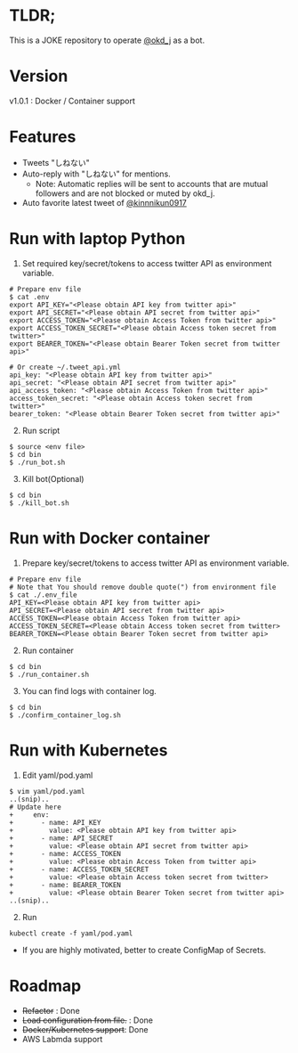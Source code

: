 # TLDR;
This is a JOKE repository to operate [@okd_j](https://twitter.com/okd_j) as a bot.

# Version
v1.0.1 : Docker / Container support

# Features
* Tweets "しねない"
* Auto-reply with "しねない" for mentions.
  * Note: Automatic replies will be sent to accounts that are mutual followers and are not blocked or muted by okd_j.
* Auto favorite latest tweet of [@kinnnikun0917](https://twitter.com/kinnikun0917)

# Run with laptop Python
1. Set required key/secret/tokens to access twitter API as environment variable.
```
# Prepare env file
$ cat .env
export API_KEY="<Please obtain API key from twitter api>"
export API_SECRET="<Please obtain API secret from twitter api>"
export ACCESS_TOKEN="<Please obtain Access Token from twitter api>"
export ACCESS_TOKEN_SECRET="<Please obtain Access token secret from twitter>"
export BEARER_TOKEN="<Please obtain Bearer Token secret from twitter api>"

# Or create ~/.tweet_api.yml
api_key: "<Please obtain API key from twitter api>"
api_secret: "<Please obtain API secret from twitter api>"
api_access_token: "<Please obtain Access Token from twitter api>"
access_token_secret: "<Please obtain Access token secret from twitter>"
bearer_token: "<Please obtain Bearer Token secret from twitter api>"

```

2. Run script
```
$ source <env file>
$ cd bin
$ ./run_bot.sh
```

3. Kill bot(Optional)
```
$ cd bin
$ ./kill_bot.sh
```

# Run with Docker container
1. Prepare key/secret/tokens to access twitter API as environment variable.
```
# Prepare env file
# Note that You should remove double quote(") from environment file
$ cat ./.env_file
API_KEY=<Please obtain API key from twitter api>
API_SECRET=<Please obtain API secret from twitter api>
ACCESS_TOKEN=<Please obtain Access Token from twitter api>
ACCESS_TOKEN_SECRET=<Please obtain Access token secret from twitter>
BEARER_TOKEN=<Please obtain Bearer Token secret from twitter api>
```
2. Run container

```
$ cd bin
$ ./run_container.sh
```

3. You can find logs with container log.
```
$ cd bin
$ ./confirm_container_log.sh
```

# Run with Kubernetes
1. Edit yaml/pod.yaml
```
$ vim yaml/pod.yaml
..(snip)..
# Update here
+     env:
+       - name: API_KEY
+         value: <Please obtain API key from twitter api>
+       - name: API_SECRET
+         value: <Please obtain API secret from twitter api>
+       - name: ACCESS_TOKEN
+         value: <Please obtain Access Token from twitter api>
+       - name: ACCESS_TOKEN_SECRET
+         value: <Please obtain Access token secret from twitter>
+       - name: BEARER_TOKEN
+         value: <Please obtain Bearer Token secret from twitter api>
..(snip)..
```

2. Run
```
kubectl create -f yaml/pod.yaml
```

* If you are highly motivated, better to create ConfigMap of Secrets.

# Roadmap
* ~~Refactor~~ : Done
* ~~Load configuration from file.~~ : Done
* ~~Docker/Kubernetes support~~: Done
* AWS Labmda support
